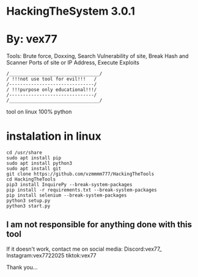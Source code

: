 # HackingTheSystem 3.0.1

# By: vex77

Tools: Brute force, Doxxing, Search Vulnerability of site, Break Hash and Scanner Ports of site or IP Address, Execute Exploits
```
/_________________________________/
/ !!!not use tool for evil!!!   /
/-------------------------------/
/ !!!purpose only educational!!!/
/-------------------------------/
/_________________________________/
```

tool on linux
100% python

# instalation in linux 
```
cd /usr/share
sudo apt install pip
sudo apt install python3
sudo apt install git
git clone https://github.com/vzmmmm777/HackingTheTools
cd HackingTheTools
pip3 install InquirePy --break-system-packages
pip install -r requirements.txt --break-system-packages
pip install selenium --break-system-packages
python3 setup.py
python3 start.py
```
I am not responsible for anything done with this tool
-----------------------------------------------------
If it doesn't work, contact me on social media:
Discord:vex77_
Instagram:vex7722025
tiktok:vex77


Thank you...
